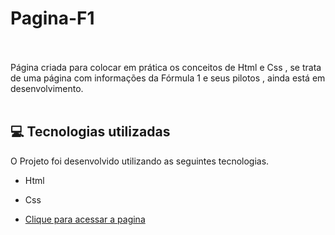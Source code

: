 # Pagina-F1 <br/><br/>





Página criada para colocar em prática os conceitos de Html e Css , se trata de uma página com informações da Fórmula 1 e seus pilotos , ainda está em desenvolvimento. <br/> <br/>

## 💻 Tecnologias utilizadas

O Projeto foi desenvolvido utilizando as seguintes tecnologias.

- Html
- Css

- [Clique para acessar a pagina](  https://welton1986.github.io/F1_Page/)

 

